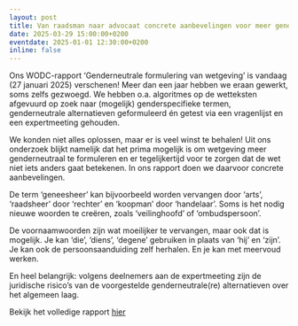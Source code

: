 ```yaml
---
layout: post
title: Van raadsman naar advocaat concrete aanbevelingen voor meer genderneutrale wetgeving
date: 2025-03-29 15:00:00+0200
eventdate: 2025-01-01 12:30:00+0200
inline: false
---
```




Ons WODC-rapport ‘Genderneutrale formulering van wetgeving’ is vandaag (27 januari 2025) verschenen! Meer dan een jaar hebben we eraan gewerkt, soms zelfs gezwoegd. We hebben o.a. algoritmes op de wetteksten afgevuurd op zoek naar (mogelijk) genderspecifieke termen, genderneutrale alternatieven geformuleerd én getest via een vragenlijst en een expertmeeting gehouden.

We konden niet alles oplossen, maar er is veel winst te behalen! Uit ons onderzoek blijkt namelijk dat het prima mogelijk is om wetgeving meer genderneutraal te formuleren en er tegelijkertijd voor te zorgen dat de wet niet iets anders gaat betekenen. In ons rapport doen we daarvoor concrete aanbevelingen.

De term ‘geneesheer’ kan bijvoorbeeld worden vervangen door ‘arts’, ‘raadsheer’ door ‘rechter’ en ‘koopman’ door ‘handelaar’. Soms is het nodig nieuwe woorden te creëren, zoals ‘veilinghoofd’ of ‘ombudspersoon’.

De voornaamwoorden zijn wat moeilijker te vervangen, maar ook dat is mogelijk. Je kan ‘die’, ‘diens’, ‘degene’ gebruiken in plaats van ‘hij’ en ‘zijn’. Je kan ook de persoonsaanduiding zelf herhalen. En je kan met meervoud werken.

En heel belangrijk: volgens deelnemers aan de expertmeeting zijn de juridische risico’s van de voorgestelde genderneutrale(re) alternatieven over het algemeen laag. 

Bekijk het volledige rapport [hier](https://repository.wodc.nl/handle/20.500.12832/3431)
